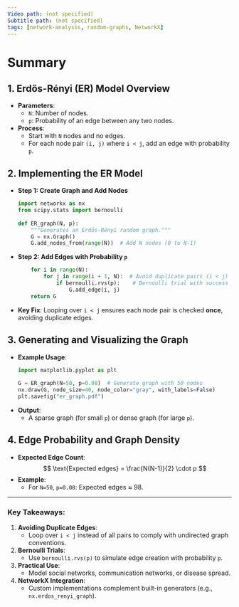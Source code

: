 ```yaml
---
Video path: (not specified)  
Subtitle path: (not specified)  
tags: [network-analysis, random-graphs, NetworkX]  
---
```


# Summary

## 1. **Erdős-Rényi (ER) Model Overview**  
   - **Parameters**:  
     - `N`: Number of nodes.  
     - `p`: Probability of an edge between any two nodes.  
   - **Process**:  
     - Start with `N` nodes and no edges.  
     - For each node pair `(i, j)` where `i < j`, add an edge with probability `p`.  

## 2. **Implementing the ER Model**  
   - **Step 1: Create Graph and Add Nodes**  
     ```python  
     import networkx as nx  
     from scipy.stats import bernoulli  
      
     def ER_graph(N, p):  
         """Generates an Erdős-Rényi random graph."""  
         G = nx.Graph()  
         G.add_nodes_from(range(N))  # Add N nodes (0 to N-1)  
     ```  

   - **Step 2: Add Edges with Probability `p`**  
     ```python  
         for i in range(N):  
             for j in range(i + 1, N):  # Avoid duplicate pairs (i < j)  
                 if bernoulli.rvs(p):    # Bernoulli trial with success prob. p  
                     G.add_edge(i, j)  
         return G  
     ```  
   - **Key Fix**: Looping over `i < j` ensures each node pair is checked **once**, avoiding duplicate edges.  

## 3. **Generating and Visualizing the Graph**  
   - **Example Usage**:  
     ```python  
     import matplotlib.pyplot as plt  
      
     G = ER_graph(N=50, p=0.08)  # Generate graph with 50 nodes  
     nx.draw(G, node_size=40, node_color="gray", with_labels=False)  
     plt.savefig("er_graph.pdf")  
     ```  
   - **Output**:  
     - A sparse graph (for small `p`) or dense graph (for large `p`).  

## 4. **Edge Probability and Graph Density**  
   - **Expected Edge Count**:  
     $$ \text{Expected edges} = \frac{N(N-1)}{2} \cdot p $$  
   - **Example**:  
     - For `N=50`, `p=0.08`: Expected edges ≈ 98.  

---

### Key Takeaways:  
1. **Avoiding Duplicate Edges**:  
   - Loop over `i < j` instead of all pairs to comply with undirected graph conventions.  
2. **Bernoulli Trials**:  
   - Use `bernoulli.rvs(p)` to simulate edge creation with probability `p`.  
3. **Practical Use**:  
   - Model social networks, communication networks, or disease spread.  
4. **NetworkX Integration**:  
   - Custom implementations complement built-in generators (e.g., `nx.erdos_renyi_graph`).  